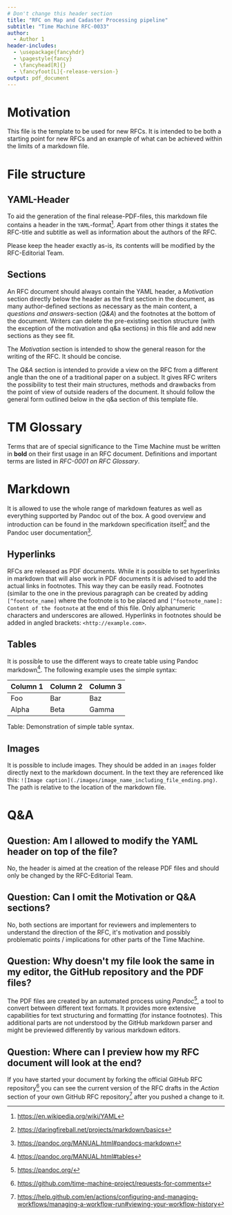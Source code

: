 ```yaml
---
# Don't change this header section
title: "RFC on Map and Cadaster Processing pipeline"
subtitle: "Time Machine RFC-0033"
author:
  - Author 1
header-includes:
  - \usepackage{fancyhdr}
  - \pagestyle{fancy}
  - \fancyhead[R]{}
  - \fancyfoot[L]{-release-version-}
output: pdf_document
---
```


# Motivation

This file is the template to be used for new RFCs. It is intended to be both a
starting point for new RFCs and an example of what can be achieved within the
limits of a markdown file.

# File structure

## YAML-Header

To aid the generation of the final release-PDF-files, this markdown file
contains a header in the `YAML`-format[^yaml]. Apart from other things it states
the RFC-title and subtitle as well as information about the authors of the RFC.

Please keep the header exactly as-is, its contents will be modified by the
RFC-Editorial Team.

## Sections

An RFC document should always contain the YAML header, a _Motivation_ section
directly below the header as the first section in the document, as many
author-defined sections as necessary as the main content, a _questions and
answers_-section (_Q&A_) and the footnotes at the bottom of the document.
Writers can delete the pre-existing section structure (with the exception of the
motivation and q&a sections) in this file and add new sections as they see fit.

The _Motivation_ section is intended to show the general reason for the writing
of the RFC. It should be concise.

The _Q&A_ section is intended to provide a view on the RFC from a different
angle than the one of a traditional paper on a subject. It gives RFC writers the
possibility to test their main structures, methods and drawbacks from the point
of view of outside readers of the document. It should follow the general form
outlined below in the q&a section of this template file.

# TM Glossary

Terms that are of special significance to the Time Machine must be written in
**bold** on their first usage in an RFC document. Definitions and important
terms are listed in _RFC-0001 on RFC Glossary_.

# Markdown

It is allowed to use the whole range of markdown features as well as everything
supported by Pandoc out of the box. A good overview and introduction can be
found in the markdown specification itself[^daring_markdown] and the Pandoc user
documentation[^pandoc_markdown].

## Hyperlinks

RFCs are released as PDF documents. While it is possible to set hyperlinks in
markdown that will also work in PDF documents it is advised to add the actual
links in footnotes. This way they can be easily read. Footnotes (similar to the
one in the previous paragraph can be created by adding `[^footnote_name]` where
the footnote is to be placed and `[^footnote_name]: Content of the footnote` at
the end of this file. Only alphanumeric characters and underscores are allowed.
Hyperlinks in footnotes should be added in angled brackets:
`<http://example.com>`.

## Tables

It is possible to use the different ways to create table using Pandoc
markdown[^pandoc_tables]. The following example uses the simple syntax:

| Column 1 | Column 2 | Column 3 |
| -------- | -------- | -------- |
| Foo      | Bar      | Baz      |
| Alpha    | Beta     | Gamma    |

Table: Demonstration of simple table syntax.

## Images

It is possible to include images. They should be added in an `images` folder
directly next to the markdown document. In the text they are referenced like
this: `![Image caption](./images/image_name_including_file_ending.png)`. The
path is relative to the location of the markdown file.

# Q&A

## Question: Am I allowed to modify the YAML header on top of the file?

No, the header is aimed at the creation of the release PDF files and should only
be changed by the RFC-Editorial Team.

## Question: Can I omit the Motivation or Q&A sections?

No, both sections are important for reviewers and implementers to understand the
direction of the RFC, it's motivation and possibly problematic points /
implications for other parts of the Time Machine.

## Question: Why doesn't my file look the same in my editor, the GitHub repository and the PDF files?

The PDF files are created by an automated process using _Pandoc_[^pandoc], a
tool to convert between different text formats. It provides more extensive
capabilities for text structuring and formatting (for instance footnotes). This
additional parts are not understood by the GitHub markdown parser and might be
previewed differently by various markdown editors.

## Question: Where can I preview how my RFC document will look at the end?

If you have started your document by forking the official GitHub RFC
repository[^rfc_repo] you can see the current version of the RFC drafts in the
_Action_ section of your own GitHub RFC repository[^github_manage_action] after
you pushed a change to it.

<!-- Footnote area: Please keep the list of footnotes sorted alphabetically to simplify managing them -->

[^daring_markdown]: <https://daringfireball.net/projects/markdown/basics>
[^github_manage_action]:
    <https://help.github.com/en/actions/configuring-and-managing-workflows/managing-a-workflow-run#viewing-your-workflow-history>

[^pandoc]: <https://pandoc.org/>
[^pandoc_markdown]: <https://pandoc.org/MANUAL.html#pandocs-markdown>
[^pandoc_tables]: <https://pandoc.org/MANUAL.html#tables>
[^rfc_repo]: <https://github.com/time-machine-project/requests-for-comments>
[^yaml]: <https://en.wikipedia.org/wiki/YAML>
